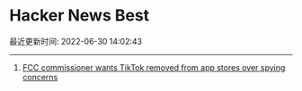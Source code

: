 # Hacker News Best

最近更新时间: 2022-06-30 14:02:43

--- 
1. [FCC commissioner wants TikTok removed from app stores over spying concerns](https://www.cbc.ca/news/business/tiktok-fcc-1.6505269) 
